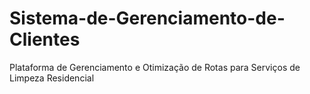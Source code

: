 # Sistema-de-Gerenciamento-de-Clientes
 Plataforma de Gerenciamento e Otimização de Rotas para Serviços de Limpeza Residencial
